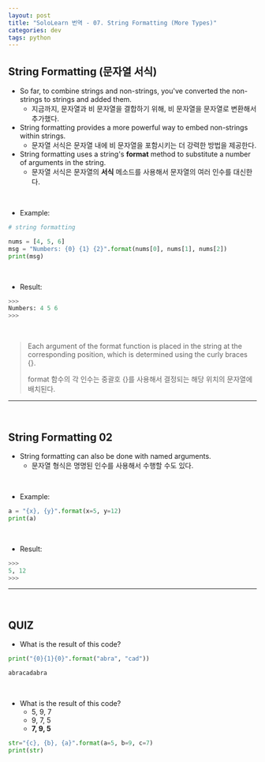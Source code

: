```yaml
---
layout: post
title: "SoloLearn 번역 - 07. String Formatting (More Types)"
categories: dev
tags: python
---
```


## String Formatting (문자열 서식)

- So far, to combine strings and non-strings, you've converted the non-strings to strings and added them.
  - 지금까지, 문자열과 비 문자열을 결합하기 위해, 비 문자열을 문자열로 변환해서 추가했다.
- String formatting provides a more powerful way to embed non-strings within strings.
  - 문자열 서식은 문자열 내에 비 문자열을 포함시키는 더 강력한 방법을 제공한다.
- String formatting uses a string's **format** method to substitute a number of arguments in the string.
  - 문자열 서식은 문자열의 **서식** 메소드를 사용해서 문자열의 여러 인수를 대신한다.

<br>

- Example:

```python
# string formatting

nums = [4, 5, 6]
msg = "Numbers: {0} {1} {2}".format(nums[0], nums[1], nums[2])
print(msg)
```

<br>

- Result:

```python
>>>
Numbers: 4 5 6
>>>
```

<br>

> Each argument of the format function is placed in the string at the corresponding position, which is determined using the curly braces {}.
>
> format 함수의 각 인수는 중괄호 {}를 사용해서 결정되는 해당 위치의 문자열에 배치된다.

------

<br>

## String Formatting 02

- String formatting can also be done with named arguments.
  - 문자열 형식은 명명된 인수를 사용해서 수행할 수도 있다.

<br>

- Example:

```python
a = "{x}, {y}".format(x=5, y=12)
print(a)
```

<br>

- Result:

```python
>>>
5, 12
>>>
```

------

<br>

## QUIZ

- What is the result of this code?

```python
print("{0}{1}{0}".format("abra", "cad"))

abracadabra
```

<br>

- What is the result of this code?
  - 5, 9, 7
  - 9, 7, 5
  - **7, 9, 5**

```python
str="{c}, {b}, {a}".format(a=5, b=9, c=7)
print(str)
```

<br>